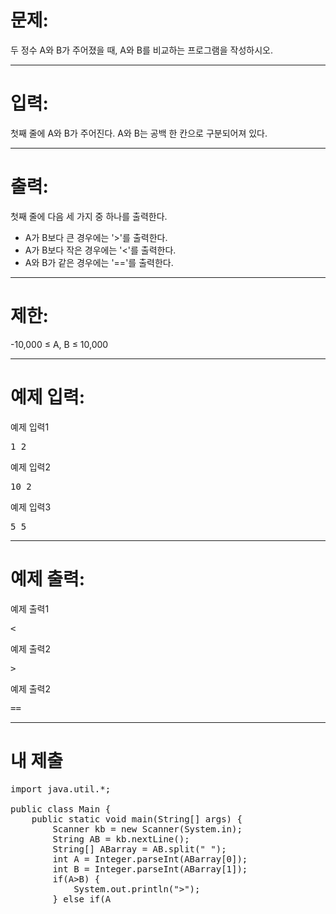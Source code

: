 # 문제: 
두 정수 A와 B가 주어졌을 때, A와 B를 비교하는 프로그램을 작성하시오.

---
# 입력: 
첫째 줄에 A와 B가 주어진다. A와 B는 공백 한 칸으로 구분되어져 있다.

---
# 출력: 
첫째 줄에 다음 세 가지 중 하나를 출력한다.

- A가 B보다 큰 경우에는 '>'를 출력한다.
- A가 B보다 작은 경우에는 '<'를 출력한다.
- A와 B가 같은 경우에는 '=='를 출력한다.

---
# 제한:
-10,000 ≤ A, B ≤ 10,000

---
# 예제 입력:

예제 입력1
<pre>
1 2
</pre>

예제 입력2
<pre>
10 2
</pre>

예제 입력3
<pre>
5 5
</pre>

---
# 예제 출력:

예제 출력1
<pre>
<
</pre>

예제 출력2
<pre>
>
</pre>

예제 출력2
<pre>
==
</pre>

---
# 내 제출
<pre>
import java.util.*;

public class Main {
	public static void main(String[] args) {
		Scanner kb = new Scanner(System.in);
		String AB = kb.nextLine();
		String[] ABarray = AB.split(" ");
		int A = Integer.parseInt(ABarray[0]);
		int B = Integer.parseInt(ABarray[1]);
		if(A>B) {
			System.out.println(">");
		} else if(A<B) {
			System.out.println("<");
		} else {
			System.out.println("==");
		}
	}
}
</pre>
